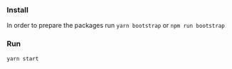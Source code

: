 ### Install

In order to prepare the packages run 
`yarn bootstrap` or `npm run bootstrap`

### Run
`yarn start`
